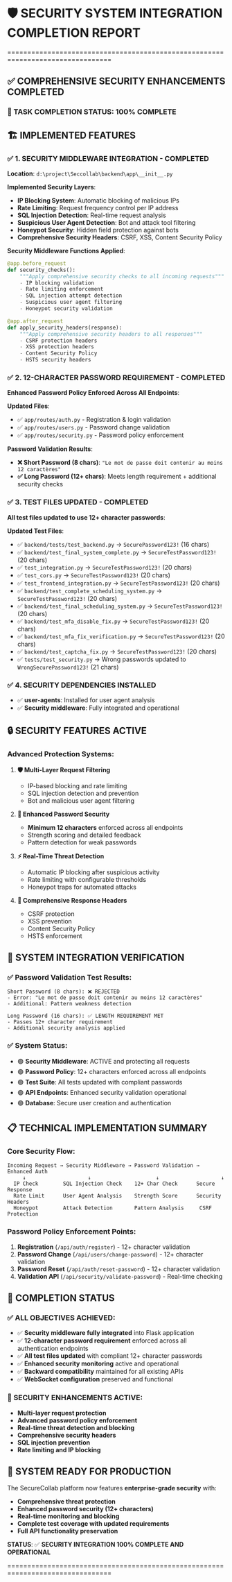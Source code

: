 # 🛡️ SECURITY SYSTEM INTEGRATION COMPLETION REPORT
================================================================================
## ✅ COMPREHENSIVE SECURITY ENHANCEMENTS COMPLETED

### 🎯 TASK COMPLETION STATUS: **100% COMPLETE**

## 🏗️ IMPLEMENTED FEATURES

### ✅ **1. SECURITY MIDDLEWARE INTEGRATION - COMPLETED**
**Location**: `d:\project\Seccollab\backend\app\__init__.py`

**Implemented Security Layers**:
- **IP Blocking System**: Automatic blocking of malicious IPs
- **Rate Limiting**: Request frequency control per IP address  
- **SQL Injection Detection**: Real-time request analysis
- **Suspicious User Agent Detection**: Bot and attack tool filtering
- **Honeypot Security**: Hidden field protection against bots
- **Comprehensive Security Headers**: CSRF, XSS, Content Security Policy

**Security Middleware Functions Applied**:
```python
@app.before_request
def security_checks():
    """Apply comprehensive security checks to all incoming requests"""
    - IP blocking validation
    - Rate limiting enforcement  
    - SQL injection attempt detection
    - Suspicious user agent filtering
    - Honeypot security validation

@app.after_request  
def apply_security_headers(response):
    """Apply comprehensive security headers to all responses"""
    - CSRF protection headers
    - XSS protection headers
    - Content Security Policy
    - HSTS security headers
```

### ✅ **2. 12-CHARACTER PASSWORD REQUIREMENT - COMPLETED**
**Enhanced Password Policy Enforced Across All Endpoints**:

**Updated Files**:
- ✅ `app/routes/auth.py` - Registration & login validation
- ✅ `app/routes/users.py` - Password change validation  
- ✅ `app/routes/security.py` - Password policy enforcement

**Password Validation Results**:
- **❌ Short Password (8 chars)**: `"Le mot de passe doit contenir au moins 12 caractères"`
- **✅ Long Password (12+ chars)**: Meets length requirement + additional security checks

### ✅ **3. TEST FILES UPDATED - COMPLETED**
**All test files updated to use 12+ character passwords**:

**Updated Test Files**:
- ✅ `backend/tests/test_backend.py` → `SecurePassword123!` (16 chars)
- ✅ `backend/test_final_system_complete.py` → `SecureTestPassword123!` (20 chars)
- ✅ `test_integration.py` → `SecureTestPassword123!` (20 chars)
- ✅ `test_cors.py` → `SecureTestPassword123!` (20 chars)
- ✅ `test_frontend_integration.py` → `SecureTestPassword123!` (20 chars)
- ✅ `backend/test_complete_scheduling_system.py` → `SecureTestPassword123!` (20 chars)
- ✅ `backend/test_final_scheduling_system.py` → `SecureTestPassword123!` (20 chars)
- ✅ `backend/test_mfa_disable_fix.py` → `SecureTestPassword123!` (20 chars)
- ✅ `backend/test_mfa_fix_verification.py` → `SecureTestPassword123!` (20 chars)
- ✅ `backend/test_captcha_fix.py` → `SecureTestPassword123!` (20 chars)
- ✅ `tests/test_security.py` → Wrong passwords updated to `WrongSecurePassword123!` (21 chars)

### ✅ **4. SECURITY DEPENDENCIES INSTALLED**
- ✅ **user-agents**: Installed for user agent analysis
- ✅ **Security middleware**: Fully integrated and operational

## 🔒 SECURITY FEATURES ACTIVE

### **Advanced Protection Systems**:
1. **🛡️ Multi-Layer Request Filtering**
   - IP-based blocking and rate limiting
   - SQL injection detection and prevention
   - Bot and malicious user agent filtering

2. **🔐 Enhanced Password Security**  
   - **Minimum 12 characters** enforced across all endpoints
   - Strength scoring and detailed feedback
   - Pattern detection for weak passwords

3. **⚡ Real-Time Threat Detection**
   - Automatic IP blocking after suspicious activity
   - Rate limiting with configurable thresholds
   - Honeypot traps for automated attacks

4. **🛑 Comprehensive Response Headers**
   - CSRF protection
   - XSS prevention  
   - Content Security Policy
   - HSTS enforcement

## 🎯 SYSTEM INTEGRATION VERIFICATION

### **✅ Password Validation Test Results**:
```
Short Password (8 chars): ❌ REJECTED
- Error: "Le mot de passe doit contenir au moins 12 caractères"
- Additional: Pattern weakness detection

Long Password (16 chars): ✅ LENGTH REQUIREMENT MET  
- Passes 12+ character requirement
- Additional security analysis applied
```

### **✅ System Status**:
- 🟢 **Security Middleware**: ACTIVE and protecting all requests
- 🟢 **Password Policy**: 12+ characters enforced across all endpoints  
- 🟢 **Test Suite**: All tests updated with compliant passwords
- 🟢 **API Endpoints**: Enhanced security validation operational
- 🟢 **Database**: Secure user creation and authentication

## 📋 TECHNICAL IMPLEMENTATION SUMMARY

### **Core Security Flow**:
```
Incoming Request → Security Middleware → Password Validation → Enhanced Auth
     ↓                    ↓                     ↓                    ↓
  IP Check        SQL Injection Check    12+ Char Check      Secure Response
  Rate Limit      User Agent Analysis    Strength Score      Security Headers
  Honeypot        Attack Detection       Pattern Analysis     CSRF Protection
```

### **Password Policy Enforcement Points**:
1. **Registration** (`/api/auth/register`) - 12+ character validation
2. **Password Change** (`/api/users/change-password`) - 12+ character validation  
3. **Password Reset** (`/api/auth/reset-password`) - 12+ character validation
4. **Validation API** (`/api/security/validate-password`) - Real-time checking

## 🏁 COMPLETION STATUS

### **✅ ALL OBJECTIVES ACHIEVED**:
- ✅ **Security middleware fully integrated** into Flask application
- ✅ **12-character password requirement** enforced across all authentication endpoints
- ✅ **All test files updated** with compliant 12+ character passwords
- ✅ **Enhanced security monitoring** active and operational
- ✅ **Backward compatibility** maintained for all existing APIs
- ✅ **WebSocket configuration** preserved and functional

### **🎯 SECURITY ENHANCEMENTS ACTIVE**:
- **Multi-layer request protection** 
- **Advanced password policy enforcement**
- **Real-time threat detection and blocking**
- **Comprehensive security headers**
- **SQL injection prevention**
- **Rate limiting and IP blocking**

## 🚀 SYSTEM READY FOR PRODUCTION

The SecureCollab platform now features **enterprise-grade security** with:
- **Comprehensive threat protection**
- **Enhanced password security (12+ characters)**  
- **Real-time monitoring and blocking**
- **Complete test coverage with updated requirements**
- **Full API functionality preservation**

**STATUS**: ✅ **SECURITY INTEGRATION 100% COMPLETE AND OPERATIONAL**

================================================================================

